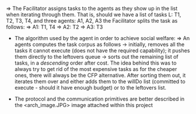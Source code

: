 => The Facilitator assigns tasks to the agents as they show up in the list when
iterating through them. That is, should we have a list of tasks L: T1, T2, T3,
T4, and three agents: A1, A2, A3 the Facilitator splits the task as follows:
    => A1: T1, T4
    => A2: T2
    => A3: T3

* The algorithm used by the agent in order to achieve social welfare:
=> An agents computes the task corpus as follows
    -> initially, removes all the tasks it cannot execute (does not have the
    required capability); it pushes them directly to the leftovers queue
    -> sorts out the remaining list of tasks, in a *descending* order after
    cost. The idea behind this was to always try to get rid of the most
    expensive tasks as for the cheaper ones, there will always be the
    CFP alternative. After sorting them out, it iterates them over and
    either adds them to the willDo list (committed to execute - should
    it have enough budget) or to the leftovers list.

* The protocol and the communication primitives are better described in the
<arch_image.JPG> image attached within this project
